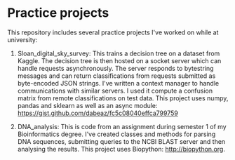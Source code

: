 # Practice projects
This repository includes several practice projects I've worked on while at university:

1. Sloan_digital_sky_survey: This trains a decision tree on a dataset from Kaggle. The decision tree is then hosted on a socket server which can handle requests asynchronously. The server responds to bytestring messages and can return classifications from requests submitted as byte-encoded JSON strings. I've written a context manager to handle communications with similar servers. I used it compute a confusion matrix from remote classifications on test data. This project uses numpy, pandas and sklearn as well as an async module: https://gist.github.com/dabeaz/fc5c08040effca799759

2. DNA_analysis: This is code from an assignment during semester 1 of my Bioinformatics degree. 
I've created classes and methods for parsing DNA sequences, submitting queries to the NCBI BLAST server and then analysing the results. This project uses Biopython: http://biopython.org.
